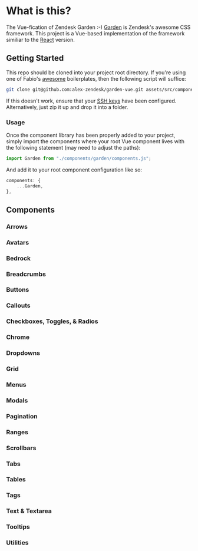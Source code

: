 
# What is this?

The Vue-fication of Zendesk Garden :-) [Garden](https://garden.zendesk.com/css-components/) is Zendesk's awesome CSS framework. This project is a Vue-based implementation of the framework similiar to the [React](https://garden.zendesk.com/react-components/) version.

## Getting Started

This repo should be cloned into your project root directory. If you're using one of Fabio's [awesome](https://github.com/fabioguarrasi) boilerplates, then the following script will suffice:
```bash
git clone git@github.com:alex-zendesk/garden-vue.git assets/src/components/garden
```
If this doesn't work, ensure that your [SSH keys](https://help.github.com/en/github/authenticating-to-github/connecting-to-github-with-ssh) have been configured. Alternatively, just zip it up and drop it into a folder.

### Usage

Once the component library has been properly added to your project, simply import the components where your root Vue component lives with the following statement (may need to adjust the paths):

```javascript
import Garden from "./components/garden/components.js";
```

And add it to your root component configuration like so:

```javascript
components: {
    ...Garden,
},
```

## Components

### Arrows

### Avatars

### Bedrock

### Breadcrumbs

### Buttons

### Callouts

### Checkboxes, Toggles, & Radios

### Chrome

### Dropdowns

### Grid

### Menus

### Modals

### Pagination

### Ranges

### Scrollbars

### Tabs

### Tables

### Tags

### Text & Textarea

### Tooltips

### Utilities
